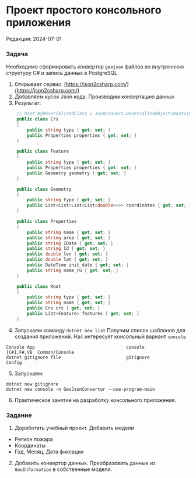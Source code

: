 # Проект простого консольного приложения
Редакция: 2024-07-01

### Задача
Необходимо сформировать конвертор `geojson` файлов во внутреннюю структуру C# и запись данных в PostgreSQL

1. Открывает сервис: [https://json2csharp.com/](https://json2csharp.com/)
2. Добавляем кусок Json кода. Производим конвертацию данных
3. Результат:
```csharp
    // Root myDeserializedClass = JsonConvert.DeserializeObject<Root>(myJsonResponse);
    public class Crs
    {
        public string type { get; set; }
        public Properties properties { get; set; }
    }

    public class Feature
    {
        public string type { get; set; }
        public Properties properties { get; set; }
        public Geometry geometry { get; set; }
    }

    public class Geometry
    {
        public string type { get; set; }
        public List<List<List<List<double>>>> coordinates { get; set; }
    }

    public class Properties
    {
        public string name { get; set; }
        public string area { get; set; }
        public string IDate { get; set; }
        public string Id { get; set; }
        public double lon { get; set; }
        public double lat { get; set; }
        public DateTime init_date { get; set; }
        public string name_ru { get; set; }
    }

    public class Root
    {
        public string type { get; set; }
        public string name { get; set; }
        public Crs crs { get; set; }
        public List<Feature> features { get; set; }
    }

```

4. Запускаем команду `dotnet new list`
Получим список шаблонов для создания приложений. Нас интересует консольный вариант `console`

```
Console App                                   console             [C#],F#,VB  Common/Console                  
dotnet gitignore file                         gitignore                       Config      
```
 
5. Запускаем:
```
dotnet new gitignore
dotnet new console -n GeoJsonConvertor --use-program-main
```

6. Практическое занятие на разработку консольного приложения.

### Задание
1. Доработать учебный проект. Добавить модели 
- Регион пожара
- Координаты
- Год, Месяц, Дата фиксации

2. Добавить  конвертор данных. Преобразовать данные из `GeoInformation` в собственные модели.
 
